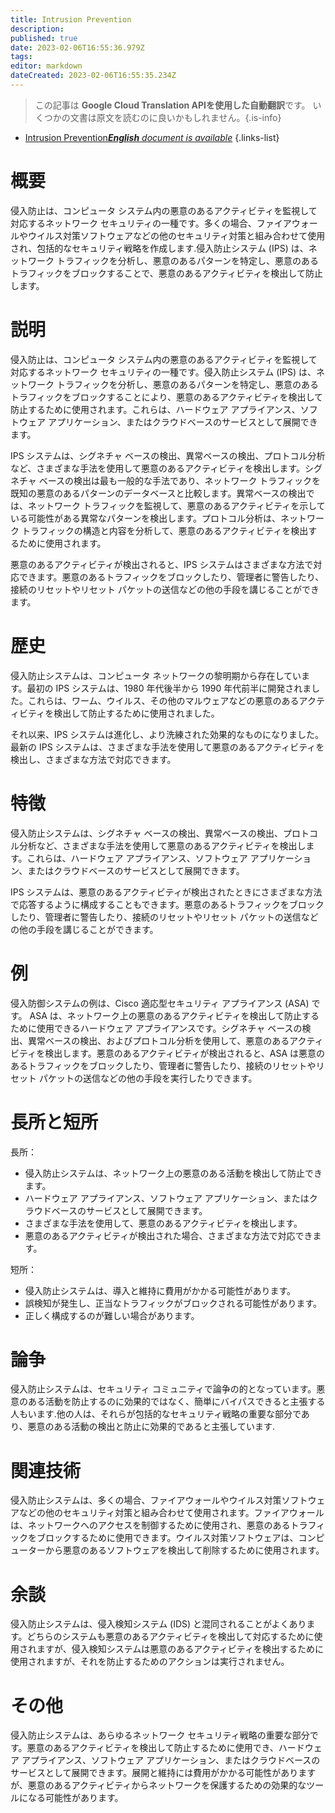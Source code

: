 ```yaml
---
title: Intrusion Prevention
description: 
published: true
date: 2023-02-06T16:55:36.979Z
tags: 
editor: markdown
dateCreated: 2023-02-06T16:55:35.234Z
---
```


> この記事は **Google Cloud Translation APIを使用した自動翻訳**です。
いくつかの文書は原文を読むのに良いかもしれません。{.is-info}



- [Intrusion Prevention***English** document is available*](/en/Knowledge-base/Dictionary/intrusion-prevention)
{.links-list}


# 概要
侵入防止は、コンピュータ システム内の悪意のあるアクティビティを監視して対応するネットワーク セキュリティの一種です。多くの場合、ファイアウォールやウイルス対策ソフトウェアなどの他のセキュリティ対策と組み合わせて使用され、包括的なセキュリティ戦略を作成します.侵入防止システム (IPS) は、ネットワーク トラフィックを分析し、悪意のあるパターンを特定し、悪意のあるトラフィックをブロックすることで、悪意のあるアクティビティを検出して防止します。

# 説明
侵入防止は、コンピュータ システム内の悪意のあるアクティビティを監視して対応するネットワーク セキュリティの一種です。侵入防止システム (IPS) は、ネットワーク トラフィックを分析し、悪意のあるパターンを特定し、悪意のあるトラフィックをブロックすることにより、悪意のあるアクティビティを検出して防止するために使用されます。これらは、ハードウェア アプライアンス、ソフトウェア アプリケーション、またはクラウドベースのサービスとして展開できます。

IPS システムは、シグネチャ ベースの検出、異常ベースの検出、プロトコル分析など、さまざまな手法を使用して悪意のあるアクティビティを検出します。シグネチャ ベースの検出は最も一般的な手法であり、ネットワーク トラフィックを既知の悪意のあるパターンのデータベースと比較します。異常ベースの検出では、ネットワーク トラフィックを監視して、悪意のあるアクティビティを示している可能性がある異常なパターンを検出します。プロトコル分析は、ネットワーク トラフィックの構造と内容を分析して、悪意のあるアクティビティを検出するために使用されます。

悪意のあるアクティビティが検出されると、IPS システムはさまざまな方法で対応できます。悪意のあるトラフィックをブロックしたり、管理者に警告したり、接続のリセットやリセット パケットの送信などの他の手段を講じることができます。

# 歴史
侵入防止システムは、コンピュータ ネットワークの黎明期から存在しています。最初の IPS システムは、1980 年代後半から 1990 年代前半に開発されました。これらは、ワーム、ウイルス、その他のマルウェアなどの悪意のあるアクティビティを検出して防止するために使用されました。

それ以来、IPS システムは進化し、より洗練された効果的なものになりました。最新の IPS システムは、さまざまな手法を使用して悪意のあるアクティビティを検出し、さまざまな方法で対応できます。

# 特徴
侵入防止システムは、シグネチャ ベースの検出、異常ベースの検出、プロトコル分析など、さまざまな手法を使用して悪意のあるアクティビティを検出します。これらは、ハードウェア アプライアンス、ソフトウェア アプリケーション、またはクラウドベースのサービスとして展開できます。

IPS システムは、悪意のあるアクティビティが検出されたときにさまざまな方法で応答するように構成することもできます。悪意のあるトラフィックをブロックしたり、管理者に警告したり、接続のリセットやリセット パケットの送信などの他の手段を講じることができます。

# 例
侵入防御システムの例は、Cisco 適応型セキュリティ アプライアンス (ASA) です。 ASA は、ネットワーク上の悪意のあるアクティビティを検出して防止するために使用できるハードウェア アプライアンスです。シグネチャ ベースの検出、異常ベースの検出、およびプロトコル分析を使用して、悪意のあるアクティビティを検出します。悪意のあるアクティビティが検出されると、ASA は悪意のあるトラフィックをブロックしたり、管理者に警告したり、接続のリセットやリセット パケットの送信などの他の手段を実行したりできます。

# 長所と短所
長所：
- 侵入防止システムは、ネットワーク上の悪意のある活動を検出して防止できます。
- ハードウェア アプライアンス、ソフトウェア アプリケーション、またはクラウドベースのサービスとして展開できます。
- さまざまな手法を使用して、悪意のあるアクティビティを検出します。
- 悪意のあるアクティビティが検出された場合、さまざまな方法で対応できます。

短所：
- 侵入防止システムは、導入と維持に費用がかかる可能性があります。
- 誤検知が発生し、正当なトラフィックがブロックされる可能性があります。
- 正しく構成するのが難しい場合があります。

# 論争
侵入防止システムは、セキュリティ コミュニティで論争の的となっています。悪意のある活動を防止するのに効果的ではなく、簡単にバイパスできると主張する人もいます.他の人は、それらが包括的なセキュリティ戦略の重要な部分であり、悪意のある活動の検出と防止に効果的であると主張しています.

# 関連技術
侵入防止システムは、多くの場合、ファイアウォールやウイルス対策ソフトウェアなどの他のセキュリティ対策と組み合わせて使用されます。ファイアウォールは、ネットワークへのアクセスを制御するために使用され、悪意のあるトラフィックをブロックするために使用できます。ウイルス対策ソフトウェアは、コンピューターから悪意のあるソフトウェアを検出して削除するために使用されます。

# 余談
侵入防止システムは、侵入検知システム (IDS) と混同されることがよくあります。どちらのシステムも悪意のあるアクティビティを検出して対応するために使用されますが、侵入検知システムは悪意のあるアクティビティを検出するために使用されますが、それを防止するためのアクションは実行されません。

# その他
侵入防止システムは、あらゆるネットワーク セキュリティ戦略の重要な部分です。悪意のあるアクティビティを検出して防止するために使用でき、ハードウェア アプライアンス、ソフトウェア アプリケーション、またはクラウドベースのサービスとして展開できます。展開と維持には費用がかかる可能性がありますが、悪意のあるアクティビティからネットワークを保護するための効果的なツールになる可能性があります。